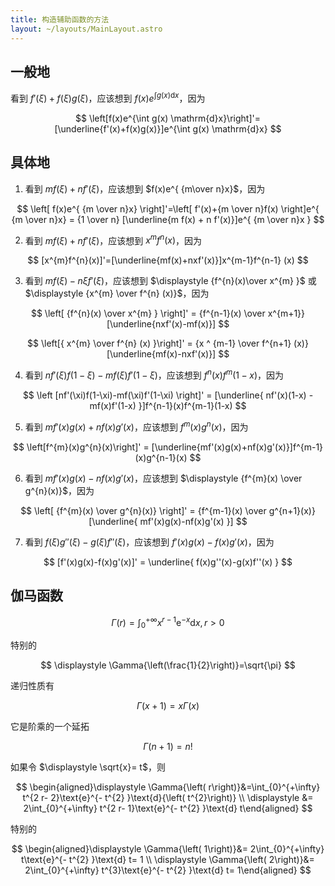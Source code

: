 ```yaml
---
title: 构造辅助函数的方法
layout: ~/layouts/MainLayout.astro
---
```


## 一般地

看到 $f'(\xi) + f(\xi)g(\xi)$，应该想到 $f(x)e^{\int g(x) \mathrm{d}x}$，因为

$$
\left[f(x)e^{\int g(x) \mathrm{d}x}\right]'=[\underline{f'(x)+f(x)g(x)}]e^{\int g(x) \mathrm{d}x}
$$

## 具体地

1. 看到 $mf(\xi)+n f'(\xi)$，应该想到 $f(x)e^{ {m\over n}x}$，因为

$$
\left[ f(x)e^{ {m \over n}x} \right]'=\left[ f'(x)+{m \over n}f(x) \right]e^{ {m \over n}x} = {1 \over n} [\underline{m f(x) + n f'(x)}]e^{ {m \over n}x }
$$

2. 看到 $mf(\xi)+n f'(\xi)$，应该想到 $x^{m} f^{n} (x)$，因为

$$
[x^{m}f^{n}(x)]'=[\underline{mf(x)+nxf'(x)}]x^{m-1}f^{n-1} (x)
$$

3. 看到 $mf(\xi)-n\xi f'(\xi)$，应该想到 $\displaystyle {f^{n}(x)\over x^{m} }$ 或 $\displaystyle {x^{m} \over f^{n} (x)}$，因为

$$
\left[ {f^{n}(x) \over x^{m} } \right]' = {f^{n-1}(x) \over x^{m+1}} [\underline{nxf'(x)-mf(x)}]
$$

$$
\left[{ x^{m} \over f^{n} (x) }\right]' = {x ^ {m-1} \over f^{n+1} (x)}[\underline{mf(x)-nxf'(x)}]
$$

4. 看到 $nf'(\xi)f(1-\xi)-mf(\xi)f'(1-\xi)$，应该想到 $f^{n}(x)f^{m}(1-x)$，因为

$$
\left [nf'(\xi)f(1-\xi)-mf(\xi)f'(1-\xi) \right]' = [\underline{ nf'(x)(1-x) - mf(x)f'(1-x) }]f^{n-1}(x)f^{m-1}(1-x)
$$

5. 看到 $mf'(x)g(x)+nf(x)g'(x)$，应该想到 $f^{m}(x)g^{n}(x)$，因为

$$
\left[f^{m}(x)g^{n}(x)\right]' = [\underline{mf'(x)g(x)+nf(x)g'(x)}]f^{m-1}(x)g^{n-1}(x)
$$

6. 看到 $mf'(x)g(x)-nf(x)g'(x)$，应该想到 $\displaystyle {f^{m}(x) \over g^{n}(x)}$，因为

$$
\left[ {f^{m}(x) \over g^{n}(x)} \right]' = {f^{m-1}(x) \over g^{n+1}(x)} [\underline{ mf'(x)g(x)-nf(x)g'(x) }]
$$

7. 看到 $f(\xi)g''(\xi)-g(\xi)f''(\xi)$，应该想到 $f'(x)g(x)-f(x)g'(x)$，因为

$$
[f'(x)g(x)-f(x)g'(x)]' = \underline{ f(x)g''(x)-g(x)f''(x) }
$$


## 伽马函数

$$
\displaystyle \Gamma{\left( r\right)}=\int_{0}^{+\infty} x^{r- 1}\text{e}^{- x}\text{d} x, r> 0
$$

特别的

$$
\displaystyle \Gamma{\left(\frac{1}{2}\right)}=\sqrt{\pi}
$$

递归性质有

$$
\displaystyle \Gamma{\left( x+ 1\right)}= x\Gamma{\left( x\right)}
$$

它是阶乘的一个延拓

$$
\displaystyle \Gamma{\left( n+ 1\right)}={n!}
$$

如果令 $\displaystyle \sqrt{x}= t$，则

$$
\begin{aligned}\displaystyle \Gamma{\left( r\right)}&=\int_{0}^{+\infty} t^{2 r- 2}\text{e}^{- t^{2} }\text{d}{\left( t^{2}\right)} \\ \displaystyle &= 2\int_{0}^{+\infty} t^{2 r- 1}\text{e}^{- t^{2} }\text{d} t\end{aligned}
$$

特别的

$$
\begin{aligned}\displaystyle \Gamma{\left( 1\right)}&= 2\int_{0}^{+\infty} t\text{e}^{- t^{2} }\text{d} t= 1 \\ \displaystyle \Gamma{\left( 2\right)}&= 2\int_{0}^{+\infty} t^{3}\text{e}^{- t^{2} }\text{d} t= 1\end{aligned}
$$

